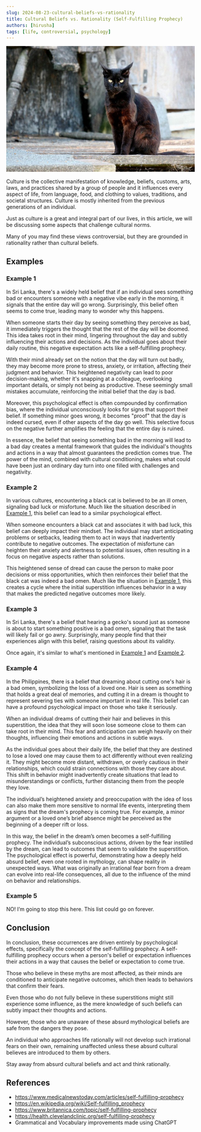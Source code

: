 ```yaml
---
slug: 2024-08-23-cultural-beliefs-vs-rationality
title: Cultural Beliefs vs. Rationality (Self-Fulfilling Prophecy)
authors: [hirusha]
tags: [life, controversial, psychology]
---
```


![](./media/2024-08-23-cultural-beliefs-vs-rationality.jpg)

Culture is the collective manifestation of knowledge, beliefs, customs, arts, laws, and practices shared by a group of people and it influences every aspect of life, from language, food, and clothing to values, traditions, and societal structures. Culture is mostly inherited from the previous generations of an individual.

Just as culture is a great and integral part of our lives, in this article, we will be discussing some aspects that challenge cultural norms. 

Many of you may find these views controversial, but they are grounded in rationality rather than cultural beliefs.

<!--truncate-->

## Examples

### Example 1

In Sri Lanka, there's a widely held belief that if an individual sees something bad or encounters someone with a negative vibe early in the morning, it signals that the entire day will go wrong. Surprisingly, this belief often seems to come true, leading many to wonder why this happens.

When someone starts their day by seeing something they perceive as bad, it immediately triggers the thought that the rest of the day will be doomed. This idea takes root in their mind, lingering throughout the day and subtly influencing their actions and decisions. As the individual goes about their daily routine, this negative expectation acts like a self-fulfilling prophecy. 

With their mind already set on the notion that the day will turn out badly, they may become more prone to stress, anxiety, or irritation, affecting their judgment and behavior. This heightened negativity can lead to poor decision-making, whether it's snapping at a colleague, overlooking important details, or simply not being as productive. These seemingly small mistakes accumulate, reinforcing the initial belief that the day is bad.

Moreover, this psychological effect is often compounded by confirmation bias, where the individual unconsciously looks for signs that support their belief. If something minor goes wrong, it becomes "proof" that the day is indeed cursed, even if other aspects of the day go well. This selective focus on the negative further amplifies the feeling that the entire day is ruined.

In essence, the belief that seeing something bad in the morning will lead to a bad day creates a mental framework that guides the individual's thoughts and actions in a way that almost guarantees the prediction comes true. The power of the mind, combined with cultural conditioning, makes what could have been just an ordinary day turn into one filled with challenges and negativity.

### Example 2

In various cultures, encountering a black cat is believed to be an ill omen, signaling bad luck or misfortune. Much like the situation described in [Example 1](#example-1), this belief can lead to a similar psychological effect.

When someone encounters a black cat and associates it with bad luck, this belief can deeply impact their mindset. The individual may start anticipating problems or setbacks, leading them to act in ways that inadvertently contribute to negative outcomes. The expectation of misfortune can heighten their anxiety and alertness to potential issues, often resulting in a focus on negative aspects rather than solutions.

This heightened sense of dread can cause the person to make poor decisions or miss opportunities, which then reinforces their belief that the black cat was indeed a bad omen. Much like the situation in [Example 1](#example-1), this creates a cycle where the initial superstition influences behavior in a way that makes the predicted negative outcomes more likely.

### Example 3

In Sri Lanka, there's a belief that hearing a gecko's sound just as someone is about to start something positive is a bad omen, signaling that the task will likely fail or go awry. Surprisingly, many people find that their experiences align with this belief, raising questions about its validity.

Once again, it's similar to what's mentioned in [Example 1](#example-1) and [Example 2](#example-2).

### Example 4

In the Philippines, there is a belief that dreaming about cutting one's hair is a bad omen, symbolizing the loss of a loved one. Hair is seen as something that holds a great deal of memories, and cutting it in a dream is thought to represent severing ties with someone important in real life. This belief can have a profound psychological impact on those who take it seriously.

When an individual dreams of cutting their hair and believes in this superstition, the idea that they will soon lose someone close to them can take root in their mind. This fear and anticipation can weigh heavily on their thoughts, influencing their emotions and actions in subtle ways.

As the individual goes about their daily life, the belief that they are destined to lose a loved one may cause them to act differently without even realizing it. They might become more distant, withdrawn, or overly cautious in their relationships, which could strain connections with those they care about. This shift in behavior might inadvertently create situations that lead to misunderstandings or conflicts, further distancing them from the people they love.

The individual’s heightened anxiety and preoccupation with the idea of loss can also make them more sensitive to normal life events, interpreting them as signs that the dream's prophecy is coming true. For example, a minor argument or a loved one’s brief absence might be perceived as the beginning of a deeper rift or loss.

In this way, the belief in the dream’s omen becomes a self-fulfilling prophecy. The individual’s subconscious actions, driven by the fear instilled by the dream, can lead to outcomes that seem to validate the superstition. The psychological effect is powerful, demonstrating how a deeply held absurd belief, even one rooted in mythology, can shape reality in unexpected ways. What was originally an irrational fear born from a dream can evolve into real-life consequences, all due to the influence of the mind on behavior and relationships.

### Example 5

NO! I’m going to stop this here. This list could go on forever.

## Conclusion

In conclusion, these occurrences are driven entirely by psychological effects, specifically the concept of the self-fulfilling prophecy. A self-fulfilling prophecy occurs when a person's belief or expectation influences their actions in a way that causes the belief or expectation to come true.

Those who believe in these myths are most affected, as their minds are conditioned to anticipate negative outcomes, which then leads to behaviors that confirm their fears.

Even those who do not fully believe in these superstitions might still experience some influence, as the mere knowledge of such beliefs can subtly impact their thoughts and actions. 

However, those who are unaware of these absurd mythological beliefs are safe from the dangers they pose. 

An individual who approaches life rationally will not develop such irrational fears on their own, remaining unaffected unless these absurd cultural believes are introduced to them by others.

Stay away from absurd cultural beliefs and act and think rationally.

## References

- https://www.medicalnewstoday.com/articles/self-fulfilling-prophecy
- https://en.wikipedia.org/wiki/Self-fulfilling_prophecy
- https://www.britannica.com/topic/self-fulfilling-prophecy
- https://health.clevelandclinic.org/self-fulfilling-prophecy
- Grammatical and Vocabulary improvements made using ChatGPT
